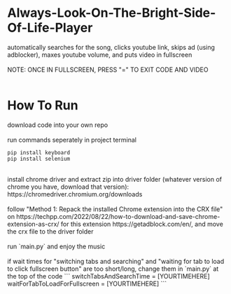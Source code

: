 # Always-Look-On-The-Bright-Side-Of-Life-Player

automatically searches for the song, clicks youtube link, skips ad (using adblocker), maxes youtube volume, and puts video in fullscreen
<br>
<br>
NOTE: ONCE IN FULLSCREEN, PRESS "=" TO EXIT CODE AND VIDEO
<br>
<br>
# How To Run
download code into your own repo
<br>
<br>
run commands seperately in project terminal
```
pip install keyboard
pip install selenium
```
<br>
install chrome driver and extract zip into driver folder (whatever version of chrome you have, download that version): https://chromedriver.chromium.org/downloads
<br>
<br>
follow "Method 1: Repack the installed Chrome extension into the CRX file" on https://techpp.com/2022/08/22/how-to-download-and-save-chrome-extension-as-crx/ for this extension https://getadblock.com/en/, and move the crx file to the driver folder
<br>
<br>
run `main.py` and enjoy the music
<br>
<br>
if wait times for "switching tabs and searching" and "waiting for tab to load to click fullscreen button" are too short/long, change them in `main.py` at the top of the code
```
switchTabsAndSearchTime = [YOURTIMEHERE]
waitForTabToLoadForFullscreen = [YOURTIMEHERE]
```
